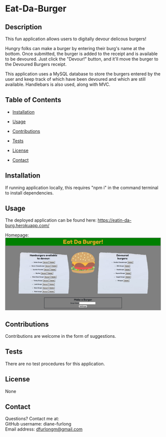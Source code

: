 # Eat-Da-Burger

    
## Description
    
This fun application allows users to digitally devour delicous burgers!

Hungry folks can make a burger by entering their burg's name at the bottom. Once submitted, the burger is added to the receipt and is available to be devoured. Just click the "Devour!" button, and it'll move the burger to the Devoured Burgers receipt.

This application uses a MySQL database to store the burgers entered by the user and keep track of which have been devoured and which are still available. Handlebars is also used, along with MVC. 
       

## Table of Contents
    
* [Installation](#installation)
    
* [Usage](#usage)
    
* [Contributions](#contributions)
    
* [Tests](#tests)
    
* [License](#license)
    
* [Contact](#contact)
    
    
## Installation
    
If running application locally, this requires "npm i" in the command terminal to install dependencies.
    
    
## Usage
    
The deployed application can be found here: https://eatin-da-burg.herokuapp.com/

Homepage:
![screenshot](./public/assets/screenshot/SS-burger.jpg)

    
## Contributions
    
Contributions are welcome in the form of suggestions.
    
    
## Tests
    
There are no test procedures for this application.
    
    
## License
None
    
    
## Contact
Questions? Contact me at:
<br>
GitHub username: diane-furlong <br>
Email address: dfurlongm@gmail.com
